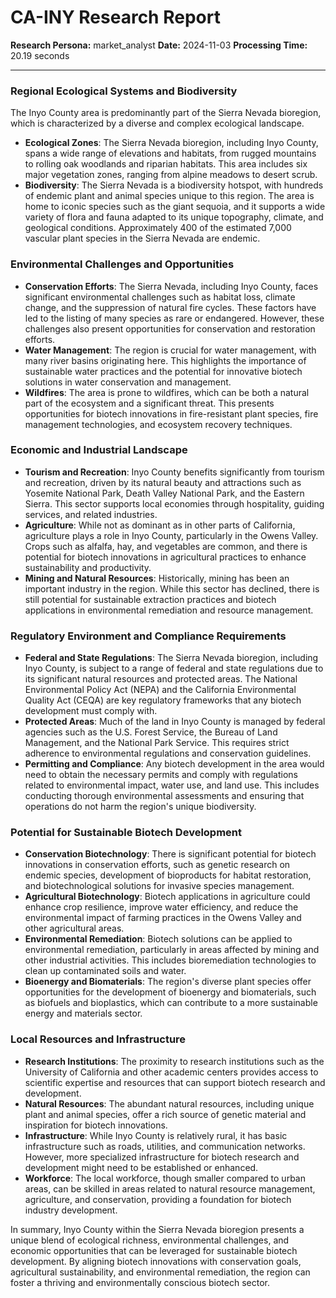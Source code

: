 # CA-INY Research Report

**Research Persona:** market_analyst
**Date:** 2024-11-03
**Processing Time:** 20.19 seconds

---

### Regional Ecological Systems and Biodiversity

The Inyo County area is predominantly part of the Sierra Nevada bioregion, which is characterized by a diverse and complex ecological landscape.

- **Ecological Zones**: The Sierra Nevada bioregion, including Inyo County, spans a wide range of elevations and habitats, from rugged mountains to rolling oak woodlands and riparian habitats. This area includes six major vegetation zones, ranging from alpine meadows to desert scrub.
- **Biodiversity**: The Sierra Nevada is a biodiversity hotspot, with hundreds of endemic plant and animal species unique to this region. The area is home to iconic species such as the giant sequoia, and it supports a wide variety of flora and fauna adapted to its unique topography, climate, and geological conditions. Approximately 400 of the estimated 7,000 vascular plant species in the Sierra Nevada are endemic.

### Environmental Challenges and Opportunities

- **Conservation Efforts**: The Sierra Nevada, including Inyo County, faces significant environmental challenges such as habitat loss, climate change, and the suppression of natural fire cycles. These factors have led to the listing of many species as rare or endangered. However, these challenges also present opportunities for conservation and restoration efforts.
- **Water Management**: The region is crucial for water management, with many river basins originating here. This highlights the importance of sustainable water practices and the potential for innovative biotech solutions in water conservation and management.
- **Wildfires**: The area is prone to wildfires, which can be both a natural part of the ecosystem and a significant threat. This presents opportunities for biotech innovations in fire-resistant plant species, fire management technologies, and ecosystem recovery techniques.

### Economic and Industrial Landscape

- **Tourism and Recreation**: Inyo County benefits significantly from tourism and recreation, driven by its natural beauty and attractions such as Yosemite National Park, Death Valley National Park, and the Eastern Sierra. This sector supports local economies through hospitality, guiding services, and related industries.
- **Agriculture**: While not as dominant as in other parts of California, agriculture plays a role in Inyo County, particularly in the Owens Valley. Crops such as alfalfa, hay, and vegetables are common, and there is potential for biotech innovations in agricultural practices to enhance sustainability and productivity.
- **Mining and Natural Resources**: Historically, mining has been an important industry in the region. While this sector has declined, there is still potential for sustainable extraction practices and biotech applications in environmental remediation and resource management.

### Regulatory Environment and Compliance Requirements

- **Federal and State Regulations**: The Sierra Nevada bioregion, including Inyo County, is subject to a range of federal and state regulations due to its significant natural resources and protected areas. The National Environmental Policy Act (NEPA) and the California Environmental Quality Act (CEQA) are key regulatory frameworks that any biotech development must comply with.
- **Protected Areas**: Much of the land in Inyo County is managed by federal agencies such as the U.S. Forest Service, the Bureau of Land Management, and the National Park Service. This requires strict adherence to environmental regulations and conservation guidelines.
- **Permitting and Compliance**: Any biotech development in the area would need to obtain the necessary permits and comply with regulations related to environmental impact, water use, and land use. This includes conducting thorough environmental assessments and ensuring that operations do not harm the region's unique biodiversity.

### Potential for Sustainable Biotech Development

- **Conservation Biotechnology**: There is significant potential for biotech innovations in conservation efforts, such as genetic research on endemic species, development of bioproducts for habitat restoration, and biotechnological solutions for invasive species management.
- **Agricultural Biotechnology**: Biotech applications in agriculture could enhance crop resilience, improve water efficiency, and reduce the environmental impact of farming practices in the Owens Valley and other agricultural areas.
- **Environmental Remediation**: Biotech solutions can be applied to environmental remediation, particularly in areas affected by mining and other industrial activities. This includes bioremediation technologies to clean up contaminated soils and water.
- **Bioenergy and Biomaterials**: The region's diverse plant species offer opportunities for the development of bioenergy and biomaterials, such as biofuels and bioplastics, which can contribute to a more sustainable energy and materials sector.

### Local Resources and Infrastructure

- **Research Institutions**: The proximity to research institutions such as the University of California and other academic centers provides access to scientific expertise and resources that can support biotech research and development.
- **Natural Resources**: The abundant natural resources, including unique plant and animal species, offer a rich source of genetic material and inspiration for biotech innovations.
- **Infrastructure**: While Inyo County is relatively rural, it has basic infrastructure such as roads, utilities, and communication networks. However, more specialized infrastructure for biotech research and development might need to be established or enhanced.
- **Workforce**: The local workforce, though smaller compared to urban areas, can be skilled in areas related to natural resource management, agriculture, and conservation, providing a foundation for biotech industry development.

In summary, Inyo County within the Sierra Nevada bioregion presents a unique blend of ecological richness, environmental challenges, and economic opportunities that can be leveraged for sustainable biotech development. By aligning biotech innovations with conservation goals, agricultural sustainability, and environmental remediation, the region can foster a thriving and environmentally conscious biotech sector.